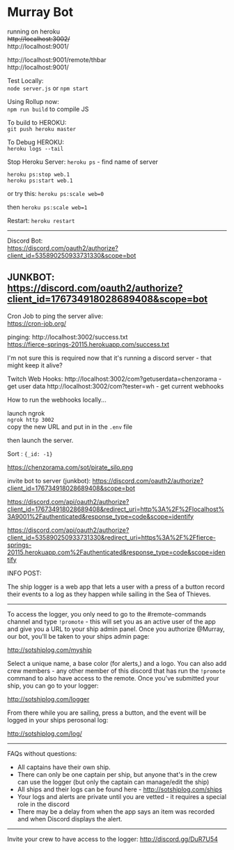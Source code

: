 Murray Bot
====================  
running on heroku  
~~http://localhost:3002/~~  
http://localhost:9001/ 


http://localhost:9001/remote/thbar   
http://localhost:9001/   



Test Locally:  
`node server.js` or `npm start`

Using Rollup now:  
`npm run build` to compile JS



To build to HEROKU:  
`git push heroku master`  


To Debug HEROKU:  
`heroku logs --tail`  




Stop Heroku Server:
`heroku ps` - find name of server   

`heroku ps:stop web.1`   
`heroku ps:start web.1`   

or try this:
`heroku ps:scale web=0`  

then 
`heroku ps:scale web=1`



Restart:
`heroku restart`



-------------

Discord Bot:   
https://discord.com/oauth2/authorize?client_id=535890250933731330&scope=bot


JUNKBOT: 
https://discord.com/oauth2/authorize?client_id=176734918028689408&scope=bot
------------

Cron Job to ping the server alive:  
https://cron-job.org/  

pinging: http://localhost:3002/success.txt   
https://fierce-springs-20115.herokuapp.com/success.txt  

I'm not sure this is required now that it's running a discord server - that might keep it alive?  




Twitch Web Hooks:
http://localhost:3002/com?getuserdata=chenzorama - get user data
http://localhost:3002/com?tester=wh - get current webhooks




How to run the webhooks locally...


launch ngrok   
`ngrok http 3002`  
copy the new URL and put in in the `.env` file 

then launch the server.




Sort : `{_id: -1}` 




https://chenzorama.com/sot/pirate_silo.png




invite bot to server (junkbot):
https://discord.com/oauth2/authorize?client_id=176734918028689408&scope=bot 




https://discord.com/api/oauth2/authorize?client_id=176734918028689408&redirect_uri=http%3A%2F%2Flocalhost%3A9001%2Fauthenticated&response_type=code&scope=identify


https://discord.com/api/oauth2/authorize?client_id=535890250933731330&redirect_uri=https%3A%2F%2Ffierce-springs-20115.herokuapp.com%2Fauthenticated&response_type=code&scope=identify





INFO POST:




The ship logger is a web app that lets a user with a press of a button record their events to a log as they happen while sailing in the Sea of Thieves.


---------------------

To access the logger, you only need to go to the #remote-commands channel and type `!promote` - this will set you as an active user of the app and give you a URL to your ship admin panel. Once you authorize @Murray, our bot, you'll be taken to your ships admin page:

http://sotshiplog.com/myship

Select a unique name, a base color (for alerts,) and a logo. You can also add crew members - any other member of this discord that has run the `!promote` command to also have access to the remote. Once you've submitted your ship, you can go to your logger:

http://sotshiplog.com/logger

From there while you are sailing, press a button, and the event will be logged in your ships perosonal log:

http://sotshiplog.com/log/<SHIP ID>


---------------------

FAQs without questions:

- All captains have their own ship.
- There can only be one captain per ship, but anyone that's in the crew can use the logger (but only the captain can manage/edit the ship)
- All ships and their logs can be found here - http://sotshiplog.com/ships
- Your logs and alerts are private until you are vetted - it requires a special role in the discord
- There may be a delay from when the app says an item was recorded and when Discord displays the alert. 

---------------------

Invite your crew to have access to the logger: 
http://discord.gg/DuR7U54




